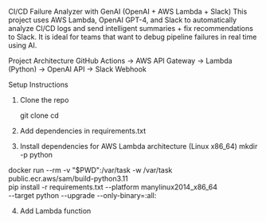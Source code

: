 CI/CD Failure Analyzer with GenAI (OpenAI + AWS Lambda + Slack)
This project uses AWS Lambda, OpenAI GPT-4, and Slack to automatically analyze CI/CD logs and send intelligent summaries + fix recommendations to Slack. It is ideal for teams that want to debug pipeline failures in real time using AI.

Project Architecture
GitHub Actions → AWS API Gateway → Lambda (Python) → OpenAI API → Slack Webhook

Setup Instructions

1. Clone the repo

   git clone
   cd
2. Add dependencies in requirements.txt
3. Install dependencies for AWS Lambda architecture (Linux x86_64)
   mkdir -p python

docker run --rm -v "$PWD":/var/task -w /var/task \
  public.ecr.aws/sam/build-python3.11 \
  pip install -r requirements.txt --platform manylinux2014_x86_64 \
  --target python --upgrade --only-binary=:all:

4. Add Lambda function
